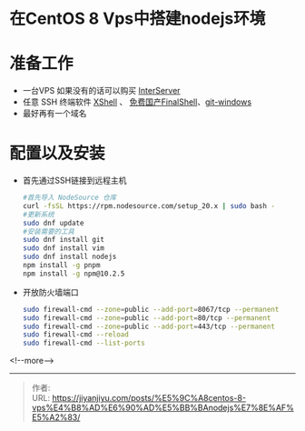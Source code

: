 # 在CentOS 8 Vps中搭建nodejs环境


# 准备工作
- 一台VPS  如果没有的话可以购买 [InterServer](https://www.interserver.net/r/938272)
- 任意 SSH 终端软件 [XShell](https://www.xshell.com/zh/free-for-home-school/) 、 [免费国产FinalShell](http://www.hostbuf.com/t/988.html)、[git-windows](https://git-scm.com/)
- 最好再有一个域名

# 配置以及安装
- 首先通过SSH链接到远程主机
    ```bash
    #首先导入 NodeSource 仓库
    curl -fsSL https://rpm.nodesource.com/setup_20.x | sudo bash -
    #更新系统
    sudo dnf update
    #安装需要的工具
    sudo dnf install git
    sudo dnf install vim
    sudo dnf install nodejs
    npm install -g pnpm
    npm install -g npm@10.2.5
    ```
- 开放防火墙端口
    ```bash
    sudo firewall-cmd --zone=public --add-port=8067/tcp --permanent
    sudo firewall-cmd --zone=public --add-port=80/tcp --permanent
    sudo firewall-cmd --zone=public --add-port=443/tcp --permanent
    sudo firewall-cmd --reload
    sudo firewall-cmd --list-ports
    ```


&lt;!--more--&gt;


---

> 作者:   
> URL: https://jiyanjiyu.com/posts/%E5%9C%A8centos-8-vps%E4%B8%AD%E6%90%AD%E5%BB%BAnodejs%E7%8E%AF%E5%A2%83/  

